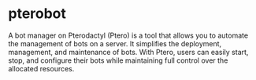 # pterobot
A bot manager on Pterodactyl (Ptero) is a tool that allows you to automate the management of bots on a server. It simplifies the deployment, management, and maintenance of bots. With Ptero, users can easily start, stop, and configure their bots while maintaining full control over the allocated resources.
